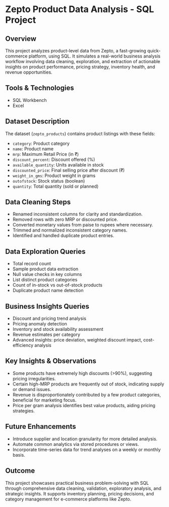 # Zepto Product Data Analysis - SQL Project

## Overview  
This project analyzes product-level data from Zepto, a fast-growing quick-commerce platform, using SQL. It simulates a real-world business analysis workflow involving data cleaning, exploration, and extraction of actionable insights on product performance, pricing strategy, inventory health, and revenue opportunities.

## Tools & Technologies  
- SQL Workbench  
- Excel  

## Dataset Description  
The dataset (`zepto_products`) contains product listings with these fields:  
- `category`: Product category  
- `name`: Product name  
- `mrp`: Maximum Retail Price (in ₹)  
- `discount_percent`: Discount offered (%)  
- `available_quantity`: Units available in stock  
- `discounted_price`: Final selling price after discount (₹)  
- `weight_in_gms`: Product weight in grams  
- `outofstock`: Stock status (boolean)  
- `quantity`: Total quantity (sold or planned)  

## Data Cleaning Steps  
- Renamed inconsistent columns for clarity and standardization.  
- Removed rows with zero MRP or discounted price.  
- Converted monetary values from paise to rupees where necessary.  
- Trimmed and normalized inconsistent category names.  
- Identified and handled duplicate product entries.  

## Data Exploration Queries  
- Total record count  
- Sample product data extraction  
- Null value checks in key columns  
- List distinct product categories  
- Count of in-stock vs out-of-stock products  
- Duplicate product name detection  

## Business Insights Queries  
- Discount and pricing trend analysis  
- Pricing anomaly detection  
- Inventory and stock availability assessment  
- Revenue estimates per category  
- Advanced insights: price deviation, weighted discount impact, cost-efficiency analysis  

## Key Insights & Observations  
- Some products have extremely high discounts (>90%), suggesting pricing irregularities.  
- Certain high-MRP products are frequently out of stock, indicating supply or demand issues.  
- Revenue is disproportionately contributed by a few product categories, beneficial for marketing focus.  
- Price per gram analysis identifies best value products, aiding pricing strategies.  

## Future Enhancements  
- Introduce supplier and location granularity for more detailed analysis.  
- Automate common analytics via stored procedures or views.  
- Incorporate time-series data for trend analyses on a weekly or monthly basis.  

## Outcome  
This project showcases practical business problem-solving with SQL through comprehensive data cleaning, validation, exploratory analysis, and strategic insights. It supports inventory planning, pricing decisions, and category management for e-commerce platforms like Zepto.
